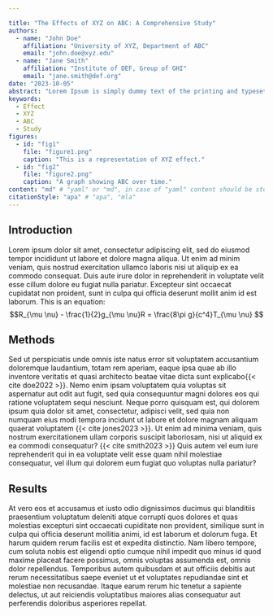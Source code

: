 ```yaml
---

title: "The Effects of XYZ on ABC: A Comprehensive Study"
authors:
  - name: "John Doe"
    affiliation: "University of XYZ, Department of ABC"
    email: "john.doe@xyz.edu"
  - name: "Jane Smith"
    affiliation: "Institute of DEF, Group of GHI"
    email: "jane.smith@def.org"
date: "2023-10-05"
abstract: "Lorem Ipsum is simply dummy text of the printing and typesetting industry. Lorem Ipsum has been the industry's standard dummy text ever since the 1500s, when an unknown printer took a galley of type and scrambled it to make a type specimen book. It has survived not only five centuries, but also the leap into electronic typesetting, remaining essentially unchanged. It was popularised in the 1960s with the release of Letraset sheets containing Lorem Ipsum passages, and more recently with desktop publishing software like Aldus PageMaker including versions of Lorem Ipsum."
keywords:
  - Effect
  - XYZ
  - ABC
  - Study
figures:
  - id: "fig1"
    file: "figure1.png"
    caption: "This is a representation of XYZ effect."
  - id: "fig2"
    file: "figure2.png"
    caption: "A graph showing ABC over time."
content: "md" # "yaml" or "md", in case of "yaml" content should be stored in section-<title>.yaml, in case of "md" content should be written below.
citationStyle: "apa" # "apa", "mla"
---
```


## Introduction
Lorem ipsum dolor sit amet, consectetur adipiscing elit, sed do eiusmod tempor incididunt ut labore et dolore magna aliqua. Ut enim ad minim veniam, quis nostrud exercitation ullamco laboris nisi ut aliquip ex ea commodo consequat. Duis aute irure dolor in reprehenderit in voluptate velit esse cillum dolore eu fugiat nulla pariatur. Excepteur sint occaecat cupidatat non proident, sunt in culpa qui officia deserunt mollit anim id est laborum. This is an equation: $$R_{\mu \nu} - \frac{1}{2}g_{\mu \nu}R = \frac{8\pi g}{c^4}T_{\mu \nu} $$

## Methods
Sed ut perspiciatis unde omnis iste natus error sit voluptatem accusantium doloremque laudantium, totam rem aperiam, eaque ipsa quae ab illo inventore veritatis et quasi architecto beatae vitae dicta sunt explicabo{{< cite doe2022 >}}. Nemo enim ipsam voluptatem quia voluptas sit aspernatur aut odit aut fugit, sed quia consequuntur magni dolores eos qui ratione voluptatem sequi nesciunt. Neque porro quisquam est, qui dolorem ipsum quia dolor sit amet, consectetur, adipisci velit, sed quia non numquam eius modi tempora incidunt ut labore et dolore magnam aliquam quaerat voluptatem {{< cite jones2023 >}}. Ut enim ad minima veniam, quis nostrum exercitationem ullam corporis suscipit laboriosam, nisi ut aliquid ex ea commodi consequatur? {{< cite smith2023 >}} Quis autem vel eum iure reprehenderit qui in ea voluptate velit esse quam nihil molestiae consequatur, vel illum qui dolorem eum fugiat quo voluptas nulla pariatur?

## Results
At vero eos et accusamus et iusto odio dignissimos ducimus qui blanditiis praesentium voluptatum deleniti atque corrupti quos dolores et quas molestias excepturi sint occaecati cupiditate non provident, similique sunt in culpa qui officia deserunt mollitia animi, id est laborum et dolorum fuga. Et harum quidem rerum facilis est et expedita distinctio. Nam libero tempore, cum soluta nobis est eligendi optio cumque nihil impedit quo minus id quod maxime placeat facere possimus, omnis voluptas assumenda est, omnis dolor repellendus. Temporibus autem quibusdam et aut officiis debitis aut rerum necessitatibus saepe eveniet ut et voluptates repudiandae sint et molestiae non recusandae. Itaque earum rerum hic tenetur a sapiente delectus, ut aut reiciendis voluptatibus maiores alias consequatur aut perferendis doloribus asperiores repellat.